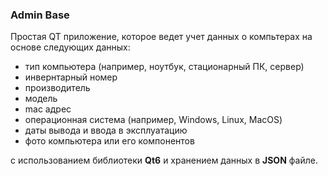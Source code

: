 ### Admin Base

Простая QT приложение, которое ведет учет данных о компьтерах на основе следующих данных:
* тип компьютера (например, ноутбук, стационарный ПК, сервер)
* инвернтарный номер
* производитель
*  модель
*   mac адрес
*   операционная система (например, Windows, Linux, MacOS)
*   даты вывода и ввода в эксплуатацию
*    фото компьютера или его компонентов

с использованием библиотеки **Qt6** и хранением данных в **JSON** файле.
